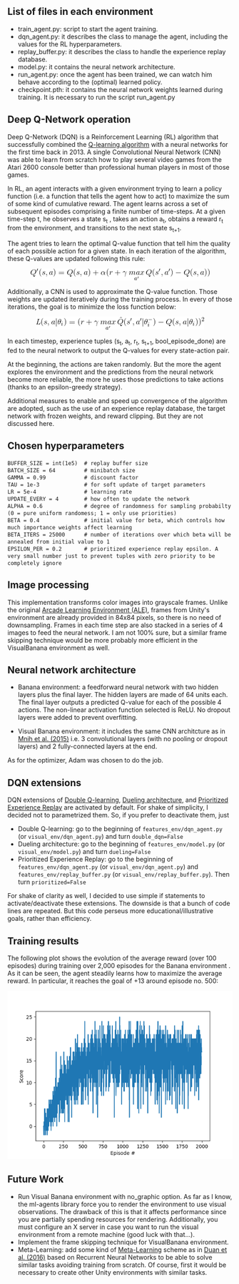 ## List of files in each environment ##

+ train_agent.py: script to start the agent training.
+ dqn_agent.py: it describes the class to manage the agent, including the values for the RL hyperparameters.
+ replay_buffer.py: it describes the class to handle the experience replay database. 
+ model.py: it contains the neural network architecture.
+ run_agent.py: once the agent has been trained, we can watch him behave according to the (optimal) learned policy.
+ checkpoint.pth: it contains the neural network weights learned during training. It is necessary to run the script run_agent.py 

## Deep Q-Network operation

Deep Q-Network (DQN) is a Reinforcement Learning (RL) algorithm that successfully combined the [Q-learning algorithm](https://link.springer.com/article/10.1007/BF00992698) with a neural networks for the first time back in 2013. A single Convolutional Neural Network (CNN) was able to learn from scratch how to play several video games from the Atari 2600 console better than professional human players in most of those games.

In RL, an agent interacts with a given environment trying to learn a policy function (i.e. a function that tells the agent how to act) to maximize the sum of some kind of cumulative reward. The agent learns across a set of subsequent episodes comprising a finite number of time-steps. At a given time-step t, he observes a state s<sub>t</sub> , takes an action a<sub>t</sub>, obtains a reward r<sub>t</sub> from the environment, and transitions to the next state s<sub>t+1</sub>.

The agent tries to learn the optimal Q-value function that tell him the quality of each possible action for a given state. In each iteration of the algorithm, these Q-values are updated following this rule:

<p align="center"> 
    <img src="./media/q_updating_rule.gif">
</p>

Additionally, a CNN is used to approximate the Q-value function. Those weights are updated iteratively during the training process. In every of those iterations, the goal is to minimize the loss function below:

<p align="center"> 
    <img src="./media/dqn_loss_function.gif">
</p>

In each timestep, experience tuples (s<sub>t</sub>, a<sub>t</sub>, r<sub>t</sub>, s<sub>t+1</sub>, bool_episode_done) are fed to the neural network to output the Q-values for every state-action pair. 

At the beginning, the actions are taken randomly. But the more the agent explores the environment and the predictions from the neural network become more reliable, the more he uses those predictions to take actions (thanks to an epsilon-greedy strategy).

Additional measures to enable and speed up convergence of the algorithm are adopted, such as the use of an experience replay database, the target network with frozen weights, and reward clipping. But they are not discussed here.

## Chosen hyperparameters

    BUFFER_SIZE = int(1e5)  # replay buffer size
    BATCH_SIZE = 64         # minibatch size
    GAMMA = 0.99            # discount factor
    TAU = 1e-3              # for soft update of target parameters
    LR = 5e-4               # learning rate 
    UPDATE_EVERY = 4        # how often to update the network
    ALPHA = 0.6             # degree of randomness for sampling probabilty (0 = pure uniform randomess; 1 = only use priorities)
    BETA = 0.4              # initial value for beta, which controls how much importance weights affect learning
    BETA_ITERS = 25000      # number of iterations over which beta will be annealed from initial value to 1
    EPSILON_PER = 0.2       # prioritized experience replay epsilon. A very small number just to prevent tuples with zero priority to be completely ignore

## Image processing

This implementation transforms color images into grayscale frames. Unlike the original [Arcade Learning Environment (ALE)](https://github.com/mgbellemare/Arcade-Learning-Environment), frames from Unity's environment are already provided in 84x84 pixels, so there is no need of downsampling. Frames in each time step are also stacked in a series of 4 images to feed the neural network. I am not 100% sure, but a similar frame skipping technique would be more probably more efficient in the VisualBanana environment as well.

## Neural network architecture

+ Banana environment: a feedforward neural network with two hidden layers plus the final layer. The hidden layers are made of 64 units each. The final layer outputs a predicted Q-value for each of the possible 4 actions. The non-linear activation function selected is ReLU. No dropout layers were added to prevent overfitting.

+ Visual Banana environment: it includes the same CNN architcture as in [Mnih et al. (2015)](https://web.stanford.edu/class/psych209/Readings/MnihEtAlHassibis15NatureControlDeepRL.pdf) i.e. 3 convolutional layers (with no pooling or dropout layers) and 2 fully-connected layers at the end.

As for the optimizer, Adam was chosen to do the job.

## DQN extensions

DQN extensions of [Double Q-learning](https://arxiv.org/pdf/1509.06461), [Dueling architecture](https://arxiv.org/pdf/1511.06581), and [Prioritized Experience Replay](https://arxiv.org/pdf/1511.05952) are activated by default. For shake of simplicity, I decided not to parametrized them. So, if you prefer to deactivate them, just
+ Double Q-learning: go to the beginning of `features_env/dqn_agent.py` (or `visual_env/dqn_agent.py`) and turn `double_dqn=False`
+ Dueling architecture: go to the beginning of `features_env/model.py` (or `visual_env/model.py`) and turn `dueling=False`
+ Prioritized Experience Replay: go to the beginning of `features_env/dqn_agent.py` (or `visual_env/dqn_agent.py`) and `features_env/replay_buffer.py` (or `visual_env/replay_buffer.py`). Then turn `prioritized=False`

For shake of clarity as well, I decided to use simple if statements to activate/deactivate these extensions. The downside is that a bunch of code lines are repeated. But this code perseus more educational/illustrative goals, rather than efficiency.

## Training results

The following plot shows the evolution of the average reward (over 100 episodes) during training over 2,000 episodes for the Banana environment . As it can be seen, the agent steadily learns how to maximize the average reward. In particular, it reaches the goal of +13 around episode no. 500:

<center><img src="./media/average_reward.png"></center>

## Future Work

+ Run Visual Banana environment with no_graphic option. As far as I know, the ml-agents library force you to render the environment to use visual observations. The drawback of this is that it affects performance since you are partially spending resources for rendering. Additionally, you must configure an X server in case you want to run the visual environment from a remote machine (good luck with that...).
+ Implement the frame skipping technique for VisualBanana environment.
+ Meta-Learning: add some kind of [Meta-Learning](https://www.cell.com/trends/cognitive-sciences/fulltext/S1364-6613(19)30061-0) scheme as in [Duan et al. (2016)](https://arxiv.org/pdf/1611.02779) based on Recurrent Neural Networks to be able to solve similar tasks avoiding training from scratch. Of course, first it would be necessary to create other Unity environments with similar tasks.
